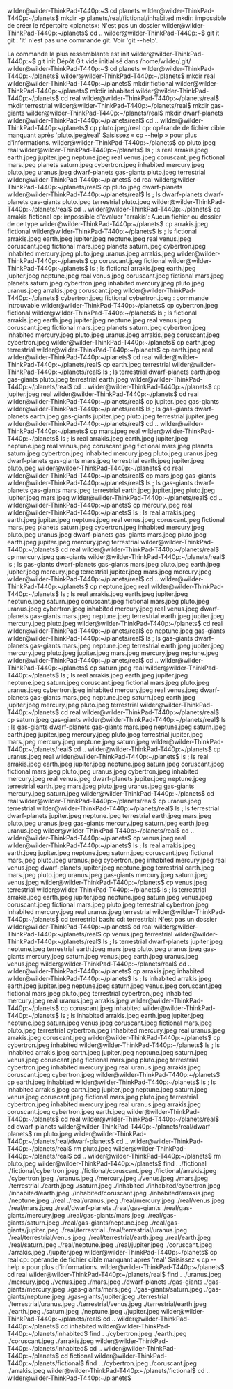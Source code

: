 
wilder@wilder-ThinkPad-T440p:~$ cd planets
wilder@wilder-ThinkPad-T440p:~/planets$ mkdir -p planets/real/fictional/inhabited
mkdir: impossible de créer le répertoire «planets»: N'est pas un dossier
wilder@wilder-ThinkPad-T440p:~/planets$ cd ..
wilder@wilder-ThinkPad-T440p:~$ git it
git : 'it' n'est pas une commande git. Voir 'git --help'.

La commande la plus ressemblante est
	init
wilder@wilder-ThinkPad-T440p:~$ git init
Dépôt Git vide initialisé dans /home/wilder/.git/
wilder@wilder-ThinkPad-T440p:~$ cd planets
wilder@wilder-ThinkPad-T440p:~/planets$ 
wilder@wilder-ThinkPad-T440p:~/planets$ mkdir real
wilder@wilder-ThinkPad-T440p:~/planets$ mkdir fictional
wilder@wilder-ThinkPad-T440p:~/planets$ mkdir inhabited
wilder@wilder-ThinkPad-T440p:~/planets$ cd real
wilder@wilder-ThinkPad-T440p:~/planets/real$ mkdir terrestrial
wilder@wilder-ThinkPad-T440p:~/planets/real$ mkdir gas-giants
wilder@wilder-ThinkPad-T440p:~/planets/real$ mkdir dwarf-planets
wilder@wilder-ThinkPad-T440p:~/planets/real$ cd ..
wilder@wilder-ThinkPad-T440p:~/planets$ cp pluto.jpeg/real
cp: opérande de fichier cible manquant après 'pluto.jpeg/real'
Saisissez « cp --help » pour plus d'informations.
wilder@wilder-ThinkPad-T440p:~/planets$ cp pluto.jpeg real
wilder@wilder-ThinkPad-T440p:~/planets$ ls ; ls real
arrakis.jpeg    earth.jpeg  jupiter.jpeg  neptune.jpeg  real         venus.jpeg
coruscant.jpeg  fictional   mars.jpeg     planets       saturn.jpeg
cybertron.jpeg  inhabited   mercury.jpeg  pluto.jpeg    uranus.jpeg
dwarf-planets  gas-giants  pluto.jpeg  terrestrial
wilder@wilder-ThinkPad-T440p:~/planets$ cd real
wilder@wilder-ThinkPad-T440p:~/planets/real$ cp pluto.jpeg dwarf-planets
wilder@wilder-ThinkPad-T440p:~/planets/real$ ls ; ls dwarf-planets
dwarf-planets  gas-giants  pluto.jpeg  terrestrial
pluto.jpeg
wilder@wilder-ThinkPad-T440p:~/planets/real$ cd ..
wilder@wilder-ThinkPad-T440p:~/planets$ cp arrakis fictional
cp: impossible d'évaluer 'arrakis': Aucun fichier ou dossier de ce type
wilder@wilder-ThinkPad-T440p:~/planets$ cp arrakis.jpeg fictional
wilder@wilder-ThinkPad-T440p:~/planets$ ls ; ls fictional
arrakis.jpeg    earth.jpeg  jupiter.jpeg  neptune.jpeg  real         venus.jpeg
coruscant.jpeg  fictional   mars.jpeg     planets       saturn.jpeg
cybertron.jpeg  inhabited   mercury.jpeg  pluto.jpeg    uranus.jpeg
arrakis.jpeg
wilder@wilder-ThinkPad-T440p:~/planets$ cp coruscant.jpeg fictional
wilder@wilder-ThinkPad-T440p:~/planets$ ls ; ls fictional
arrakis.jpeg    earth.jpeg  jupiter.jpeg  neptune.jpeg  real         venus.jpeg
coruscant.jpeg  fictional   mars.jpeg     planets       saturn.jpeg
cybertron.jpeg  inhabited   mercury.jpeg  pluto.jpeg    uranus.jpeg
arrakis.jpeg  coruscant.jpeg
wilder@wilder-ThinkPad-T440p:~/planets$ cybertron.jpeg fictional
cybertron.jpeg : commande introuvable
wilder@wilder-ThinkPad-T440p:~/planets$ cp cybertron.jpeg fictional
wilder@wilder-ThinkPad-T440p:~/planets$ ls ; ls fictional
arrakis.jpeg    earth.jpeg  jupiter.jpeg  neptune.jpeg  real         venus.jpeg
coruscant.jpeg  fictional   mars.jpeg     planets       saturn.jpeg
cybertron.jpeg  inhabited   mercury.jpeg  pluto.jpeg    uranus.jpeg
arrakis.jpeg  coruscant.jpeg  cybertron.jpeg
wilder@wilder-ThinkPad-T440p:~/planets$ cp earth.jpeg terrestrial
wilder@wilder-ThinkPad-T440p:~/planets$ cp earth.jpeg real
wilder@wilder-ThinkPad-T440p:~/planets$ cd real
wilder@wilder-ThinkPad-T440p:~/planets/real$ cp earth.jpeg terrestrial
wilder@wilder-ThinkPad-T440p:~/planets/real$ ls ; ls terrestrial
dwarf-planets  earth.jpeg  gas-giants  pluto.jpeg  terrestrial
earth.jpeg
wilder@wilder-ThinkPad-T440p:~/planets/real$ cd ..
wilder@wilder-ThinkPad-T440p:~/planets$ cp jupiter.jpeg real
wilder@wilder-ThinkPad-T440p:~/planets$ cd real
wilder@wilder-ThinkPad-T440p:~/planets/real$ cp jupiter.jpeg gas-giants
wilder@wilder-ThinkPad-T440p:~/planets/real$ ls ; ls gas-giants
dwarf-planets  earth.jpeg  gas-giants  jupiter.jpeg  pluto.jpeg  terrestrial
jupiter.jpeg
wilder@wilder-ThinkPad-T440p:~/planets/real$ cd ..
wilder@wilder-ThinkPad-T440p:~/planets$ cp mars.jpeg real
wilder@wilder-ThinkPad-T440p:~/planets$ ls ; ls real
arrakis.jpeg    earth.jpeg  jupiter.jpeg  neptune.jpeg  real         venus.jpeg
coruscant.jpeg  fictional   mars.jpeg     planets       saturn.jpeg
cybertron.jpeg  inhabited   mercury.jpeg  pluto.jpeg    uranus.jpeg
dwarf-planets  gas-giants    mars.jpeg   terrestrial
earth.jpeg     jupiter.jpeg  pluto.jpeg
wilder@wilder-ThinkPad-T440p:~/planets$ cd real
wilder@wilder-ThinkPad-T440p:~/planets/real$ cp mars.jpeg gas-giants
wilder@wilder-ThinkPad-T440p:~/planets/real$ ls ; ls gas-giants
dwarf-planets  gas-giants    mars.jpeg   terrestrial
earth.jpeg     jupiter.jpeg  pluto.jpeg
jupiter.jpeg  mars.jpeg
wilder@wilder-ThinkPad-T440p:~/planets/real$ cd ..
wilder@wilder-ThinkPad-T440p:~/planets$ cp mercury.jpeg real
wilder@wilder-ThinkPad-T440p:~/planets$ ls ; ls real
arrakis.jpeg    earth.jpeg  jupiter.jpeg  neptune.jpeg  real         venus.jpeg
coruscant.jpeg  fictional   mars.jpeg     planets       saturn.jpeg
cybertron.jpeg  inhabited   mercury.jpeg  pluto.jpeg    uranus.jpeg
dwarf-planets  gas-giants    mars.jpeg     pluto.jpeg
earth.jpeg     jupiter.jpeg  mercury.jpeg  terrestrial
wilder@wilder-ThinkPad-T440p:~/planets$ cd real
wilder@wilder-ThinkPad-T440p:~/planets/real$ cp mercury.jpeg gas-giants
wilder@wilder-ThinkPad-T440p:~/planets/real$ ls ; ls gas-giants
dwarf-planets  gas-giants    mars.jpeg     pluto.jpeg
earth.jpeg     jupiter.jpeg  mercury.jpeg  terrestrial
jupiter.jpeg  mars.jpeg  mercury.jpeg
wilder@wilder-ThinkPad-T440p:~/planets/real$ cd ..
wilder@wilder-ThinkPad-T440p:~/planets$ cp neptune.jpeg real
wilder@wilder-ThinkPad-T440p:~/planets$ ls ; ls real
arrakis.jpeg    earth.jpeg  jupiter.jpeg  neptune.jpeg  saturn.jpeg
coruscant.jpeg  fictional   mars.jpeg     pluto.jpeg    uranus.jpeg
cybertron.jpeg  inhabited   mercury.jpeg  real          venus.jpeg
dwarf-planets  gas-giants    mars.jpeg     neptune.jpeg  terrestrial
earth.jpeg     jupiter.jpeg  mercury.jpeg  pluto.jpeg
wilder@wilder-ThinkPad-T440p:~/planets$ cd real
wilder@wilder-ThinkPad-T440p:~/planets/real$ cp neptune.jpeg gas-giants
wilder@wilder-ThinkPad-T440p:~/planets/real$ ls ; ls gas-giants
dwarf-planets  gas-giants    mars.jpeg     neptune.jpeg  terrestrial
earth.jpeg     jupiter.jpeg  mercury.jpeg  pluto.jpeg
jupiter.jpeg  mars.jpeg  mercury.jpeg  neptune.jpeg
wilder@wilder-ThinkPad-T440p:~/planets/real$ cd ..
wilder@wilder-ThinkPad-T440p:~/planets$ cp saturn.jpeg real
wilder@wilder-ThinkPad-T440p:~/planets$ ls ; ls real
arrakis.jpeg    earth.jpeg  jupiter.jpeg  neptune.jpeg  saturn.jpeg
coruscant.jpeg  fictional   mars.jpeg     pluto.jpeg    uranus.jpeg
cybertron.jpeg  inhabited   mercury.jpeg  real          venus.jpeg
dwarf-planets  gas-giants    mars.jpeg     neptune.jpeg  saturn.jpeg
earth.jpeg     jupiter.jpeg  mercury.jpeg  pluto.jpeg    terrestrial
wilder@wilder-ThinkPad-T440p:~/planets$ cd real
wilder@wilder-ThinkPad-T440p:~/planets/real$ cp saturn.jpeg gas-giants
wilder@wilder-ThinkPad-T440p:~/planets/real$ ls ; ls gas-giants
dwarf-planets  gas-giants    mars.jpeg     neptune.jpeg  saturn.jpeg
earth.jpeg     jupiter.jpeg  mercury.jpeg  pluto.jpeg    terrestrial
jupiter.jpeg  mars.jpeg  mercury.jpeg  neptune.jpeg  saturn.jpeg
wilder@wilder-ThinkPad-T440p:~/planets/real$ cd ..
wilder@wilder-ThinkPad-T440p:~/planets$ cp uranus.jpeg real
wilder@wilder-ThinkPad-T440p:~/planets$ ls ; ls real
arrakis.jpeg    earth.jpeg  jupiter.jpeg  neptune.jpeg  saturn.jpeg
coruscant.jpeg  fictional   mars.jpeg     pluto.jpeg    uranus.jpeg
cybertron.jpeg  inhabited   mercury.jpeg  real          venus.jpeg
dwarf-planets  jupiter.jpeg  neptune.jpeg  terrestrial
earth.jpeg     mars.jpeg     pluto.jpeg    uranus.jpeg
gas-giants     mercury.jpeg  saturn.jpeg
wilder@wilder-ThinkPad-T440p:~/planets$ cd real
wilder@wilder-ThinkPad-T440p:~/planets/real$ cp uranus.jpeg terrestrial
wilder@wilder-ThinkPad-T440p:~/planets/real$ ls ; ls terrestrial
dwarf-planets  jupiter.jpeg  neptune.jpeg  terrestrial
earth.jpeg     mars.jpeg     pluto.jpeg    uranus.jpeg
gas-giants     mercury.jpeg  saturn.jpeg
earth.jpeg  uranus.jpeg
wilder@wilder-ThinkPad-T440p:~/planets/real$ cd ..
wilder@wilder-ThinkPad-T440p:~/planets$ cp venus.jpeg real
wilder@wilder-ThinkPad-T440p:~/planets$ ls ; ls real
arrakis.jpeg    earth.jpeg  jupiter.jpeg  neptune.jpeg  saturn.jpeg
coruscant.jpeg  fictional   mars.jpeg     pluto.jpeg    uranus.jpeg
cybertron.jpeg  inhabited   mercury.jpeg  real          venus.jpeg
dwarf-planets  jupiter.jpeg  neptune.jpeg  terrestrial
earth.jpeg     mars.jpeg     pluto.jpeg    uranus.jpeg
gas-giants     mercury.jpeg  saturn.jpeg   venus.jpeg
wilder@wilder-ThinkPad-T440p:~/planets$ cp venus.jpeg terrestrial
wilder@wilder-ThinkPad-T440p:~/planets$ ls ; ls terrestrial
arrakis.jpeg    earth.jpeg  jupiter.jpeg  neptune.jpeg  saturn.jpeg  venus.jpeg
coruscant.jpeg  fictional   mars.jpeg     pluto.jpeg    terrestrial
cybertron.jpeg  inhabited   mercury.jpeg  real          uranus.jpeg
terrestrial
wilder@wilder-ThinkPad-T440p:~/planets$ cd terrestrial
bash: cd: terrestrial: N'est pas un dossier
wilder@wilder-ThinkPad-T440p:~/planets$ cd real
wilder@wilder-ThinkPad-T440p:~/planets/real$ cp venus.jpeg terrestrial
wilder@wilder-ThinkPad-T440p:~/planets/real$ ls ; ls terrestrial
dwarf-planets  jupiter.jpeg  neptune.jpeg  terrestrial
earth.jpeg     mars.jpeg     pluto.jpeg    uranus.jpeg
gas-giants     mercury.jpeg  saturn.jpeg   venus.jpeg
earth.jpeg  uranus.jpeg  venus.jpeg
wilder@wilder-ThinkPad-T440p:~/planets/real$ cd ..
wilder@wilder-ThinkPad-T440p:~/planets$ cp arrakis.jpeg inhabited
wilder@wilder-ThinkPad-T440p:~/planets$ ls ; ls inhabited
arrakis.jpeg    earth.jpeg  jupiter.jpeg  neptune.jpeg  saturn.jpeg  venus.jpeg
coruscant.jpeg  fictional   mars.jpeg     pluto.jpeg    terrestrial
cybertron.jpeg  inhabited   mercury.jpeg  real          uranus.jpeg
arrakis.jpeg
wilder@wilder-ThinkPad-T440p:~/planets$ cp coruscant.jpeg inhabited
wilder@wilder-ThinkPad-T440p:~/planets$ ls ; ls inhabited
arrakis.jpeg    earth.jpeg  jupiter.jpeg  neptune.jpeg  saturn.jpeg  venus.jpeg
coruscant.jpeg  fictional   mars.jpeg     pluto.jpeg    terrestrial
cybertron.jpeg  inhabited   mercury.jpeg  real          uranus.jpeg
arrakis.jpeg  coruscant.jpeg
wilder@wilder-ThinkPad-T440p:~/planets$ cp cybertron.jpeg inhabited
wilder@wilder-ThinkPad-T440p:~/planets$ ls ; ls inhabited
arrakis.jpeg    earth.jpeg  jupiter.jpeg  neptune.jpeg  saturn.jpeg  venus.jpeg
coruscant.jpeg  fictional   mars.jpeg     pluto.jpeg    terrestrial
cybertron.jpeg  inhabited   mercury.jpeg  real          uranus.jpeg
arrakis.jpeg  coruscant.jpeg  cybertron.jpeg
wilder@wilder-ThinkPad-T440p:~/planets$ cp earth.jpeg inhabited
wilder@wilder-ThinkPad-T440p:~/planets$ ls ; ls inhabited
arrakis.jpeg    earth.jpeg  jupiter.jpeg  neptune.jpeg  saturn.jpeg  venus.jpeg
coruscant.jpeg  fictional   mars.jpeg     pluto.jpeg    terrestrial
cybertron.jpeg  inhabited   mercury.jpeg  real          uranus.jpeg
arrakis.jpeg  coruscant.jpeg  cybertron.jpeg  earth.jpeg
wilder@wilder-ThinkPad-T440p:~/planets$ cd real
wilder@wilder-ThinkPad-T440p:~/planets/real$ cd dwarf-planets
wilder@wilder-ThinkPad-T440p:~/planets/real/dwarf-planets$ rm pluto.jpeg
wilder@wilder-ThinkPad-T440p:~/planets/real/dwarf-planets$ cd ..
wilder@wilder-ThinkPad-T440p:~/planets/real$ rm pluto.jpeg
wilder@wilder-ThinkPad-T440p:~/planets/real$ cd ..
wilder@wilder-ThinkPad-T440p:~/planets$ rm pluto.jpeg
wilder@wilder-ThinkPad-T440p:~/planets$ find
.
./fictional
./fictional/cybertron.jpeg
./fictional/coruscant.jpeg
./fictional/arrakis.jpeg
./cybertron.jpeg
./uranus.jpeg
./mercury.jpeg
./venus.jpeg
./mars.jpeg
./terrestrial
./earth.jpeg
./saturn.jpeg
./inhabited
./inhabited/cybertron.jpeg
./inhabited/earth.jpeg
./inhabited/coruscant.jpeg
./inhabited/arrakis.jpeg
./neptune.jpeg
./real
./real/uranus.jpeg
./real/mercury.jpeg
./real/venus.jpeg
./real/mars.jpeg
./real/dwarf-planets
./real/gas-giants
./real/gas-giants/mercury.jpeg
./real/gas-giants/mars.jpeg
./real/gas-giants/saturn.jpeg
./real/gas-giants/neptune.jpeg
./real/gas-giants/jupiter.jpeg
./real/terrestrial
./real/terrestrial/uranus.jpeg
./real/terrestrial/venus.jpeg
./real/terrestrial/earth.jpeg
./real/earth.jpeg
./real/saturn.jpeg
./real/neptune.jpeg
./real/jupiter.jpeg
./coruscant.jpeg
./arrakis.jpeg
./jupiter.jpeg
wilder@wilder-ThinkPad-T440p:~/planets$ cp real
cp: opérande de fichier cible manquant après 'real'
Saisissez « cp --help » pour plus d'informations.
wilder@wilder-ThinkPad-T440p:~/planets$ cd real
wilder@wilder-ThinkPad-T440p:~/planets/real$ find
.
./uranus.jpeg
./mercury.jpeg
./venus.jpeg
./mars.jpeg
./dwarf-planets
./gas-giants
./gas-giants/mercury.jpeg
./gas-giants/mars.jpeg
./gas-giants/saturn.jpeg
./gas-giants/neptune.jpeg
./gas-giants/jupiter.jpeg
./terrestrial
./terrestrial/uranus.jpeg
./terrestrial/venus.jpeg
./terrestrial/earth.jpeg
./earth.jpeg
./saturn.jpeg
./neptune.jpeg
./jupiter.jpeg
wilder@wilder-ThinkPad-T440p:~/planets/real$ cd ..
wilder@wilder-ThinkPad-T440p:~/planets$ cd inhabited
wilder@wilder-ThinkPad-T440p:~/planets/inhabited$ find
.
./cybertron.jpeg
./earth.jpeg
./coruscant.jpeg
./arrakis.jpeg
wilder@wilder-ThinkPad-T440p:~/planets/inhabited$ cd ..
wilder@wilder-ThinkPad-T440p:~/planets$ cd fictional
wilder@wilder-ThinkPad-T440p:~/planets/fictional$ find
.
./cybertron.jpeg
./coruscant.jpeg
./arrakis.jpeg
wilder@wilder-ThinkPad-T440p:~/planets/fictional$ cd ..
wilder@wilder-ThinkPad-T440p:~/planets$ 
